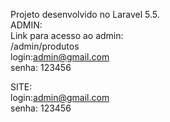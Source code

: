 Projeto desenvolvido no Laravel 5.5.\
ADMIN: \
Link para acesso ao admin: \
/admin/produtos \
login:admin@gmail.com \
senha: 123456

SITE: \
login:admin@gmail.com \
senha: 123456
